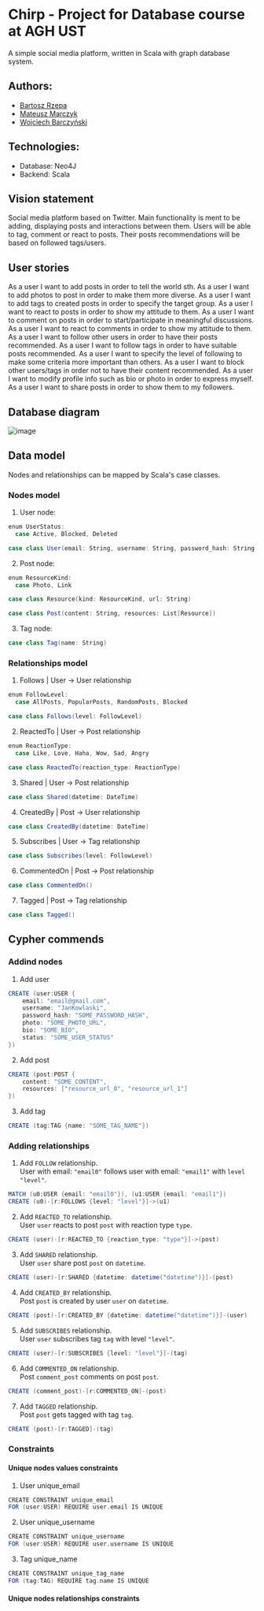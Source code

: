 # Chirp - Project for Database course at AGH UST

A simple social media platform, written in Scala with graph database system.


## Authors:
- [Bartosz Rzepa](https://github.com/brzep)
- [Mateusz Marczyk](https://github.com/fantomx775)
- [Wojciech Barczyński](https://github.com/WojciechBarczynski)

## Technologies:
- Database: Neo4J
- Backend: Scala

## Vision statement
Social media platform based on Twitter. Main functionality is ment to be adding, displaying posts and interactions between them. Users will be able to tag, comment or react to posts. Their posts recommendations will be based on followed tags/users.

## User stories
As a user I want to add posts in order to tell the world sth.
As a user I want to add photos to post in order to make them more diverse.
As a user I want to add tags to created posts in order to specify the target group.
As a user I want to react to posts in order to show my attitude to them.
As a user I want to comment on posts in order to start/participate in meaningful discussions.
As a user I want to react to comments in order to show my attitude to them.
As a user I want to follow other users in order to have their posts recommended.
As a user I want to follow tags in order to have suitable posts recommended.
As a user I want to specify the level of following to make some criteria more important than others.
As a user I want to block other users/tags in order not to have their content recommended.
As a user I want to modify profile info such as bio or photo in order to express myself.
As a user I want to share posts in order to show them to my followers.


## Database diagram
![image](https://user-images.githubusercontent.com/63919870/234395692-d3da90df-de68-4ceb-b1fc-ddc0af2fdab6.png)

## Data model
Nodes and relationships can be mapped by Scala's case classes.

### Nodes model
1. User node:
```scala
enum UserStatus: 
  case Active, Blocked, Deleted

case class User(email: String, username: String, password_hash: String, photo: String, bio: String, status: UserStatus)
```

2. Post node:
```scala
enum ResourceKind:
  case Photo, Link

case class Resource(kind: ResourceKind, url: String)

case class Post(content: String, resources: List[Resource])
```

3. Tag node:
```scala
case class Tag(name: String)
```

### Relationships model
1. Follows | User -> User relationship
```scala
enum FollowLevel:
  case AllPosts, PopularPosts, RandomPosts, Blocked

case class Follows(level: FollowLevel)
```

2. ReactedTo | User -> Post relationship
```scala
enum ReactionType:
  case Like, Love, Haha, Wow, Sad, Angry

case class ReactedTo(reaction_type: ReactionType)
```

3. Shared | User -> Post relationship
```scala
case class Shared(datetime: DateTime)
```

4. CreatedBy | Post -> User relationship
```scala
case class CreatedBy(datetime: DateTime)
```

5. Subscribes | User -> Tag relationship
```scala
case class Subscribes(level: FollowLevel)
```

6. CommentedOn | Post -> Post relationship
```scala
case class CommentedOn()
```

7. Tagged | Post -> Tag relationship
```scala
case class Tagged()
```

## Cypher commends
### Addind nodes
1. Add user
```scala
CREATE (user:USER {
    email: "email@gmail.com", 
    username: "JanKowlaski", 
    password_hash: "SOME_PASSWORD_HASH", 
    photo: "SOME_PHOTO_URL", 
    bio: "SOME_BIO", 
    status: "SOME_USER_STATUS"
})
```
2. Add post
```scala
CREATE (post:POST {
    content: "SOME_CONTENT",
    resources: ["resource_url_0", "resource_url_1"]
})
```
3. Add tag
```scala
CREATE (tag:TAG {name: "SOME_TAG_NAME"})
```

### Adding relationships
1. Add `FOLLOW` relationship. </br>
User with email: `"email0"` follows user with email: `"email1"` with `level` `"level"`.
```scala
MATCH (u0:USER {email: "email0"}), (u1:USER {email: "email1"}) 
CREATE (u0)-[r:FOLLOWS {level: "level"}]->(u1)
```

2. Add `REACTED_TO` relationship. </br>
User `user` reacts to post `post` with reaction type `type`.
```scala
CREATE (user)-[r:REACTED_TO {reaction_type: "type"}]->(post)
```

3. Add `SHARED` relationship. </br>
User `user` share post `post` on `datetime`.
```scala
CREATE (user)-[r:SHARED {datetime: datetime("datetime")}]-(post)
```

4. Add `CREATED_BY` relationship. </br>
Post `post` is created by user `user` on `datetime`.
```scala
CREATE (post)-[r:CREATED_BY {datetime: datetime("datetime")}]-(user)
```

5. Add `SUBSCRIBES` relationship. </br>
User `user` subscribes tag `tag` with level `"level"`.
```scala
CREATE (user)-[r:SUBSCRIBES {level: "level"}]-(tag)
```

6. Add `COMMENTED_ON` relationship. </br>
Post `comment_post` comments on post `post`.
```scala
CREATE (comment_post)-[r:COMMENTED_ON]-(post)
```

7. Add `TAGGED` relationship. </br>
Post `post` gets tagged with tag `tag`.
```scala
CREATE (post)-[r:TAGGED]-(tag)
```

### Constraints
#### Unique nodes values constraints
1. User unique_email 
```scala
CREATE CONSTRAINT unique_email 
FOR (user:USER) REQUIRE user.email IS UNIQUE
```

2. User unique_username
```scala
CREATE CONSTRAINT unique_username 
FOR (user:USER) REQUIRE user.username IS UNIQUE
```

3. Tag unique_name
```scala
CREATE CONSTRAINT unique_tag_name 
FOR (tag:TAG) REQUIRE tag.name IS UNIQUE
```

#### Unique nodes relationships constraints
